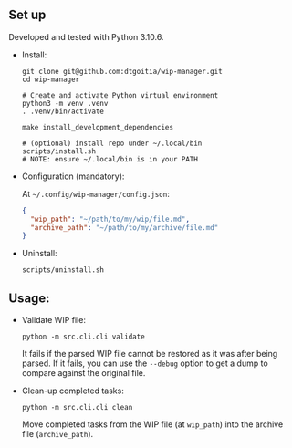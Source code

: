 ## Set up

Developed and tested with Python 3.10.6.

* Install:

  ```shell
  git clone git@github.com:dtgoitia/wip-manager.git
  cd wip-manager

  # Create and activate Python virtual environment
  python3 -m venv .venv
  . .venv/bin/activate

  make install_development_dependencies

  # (optional) install repo under ~/.local/bin
  scripts/install.sh
  # NOTE: ensure ~/.local/bin is in your PATH
  ```

* Configuration (mandatory):

  At `~/.config/wip-manager/config.json`:

  ```json
  {
    "wip_path": "~/path/to/my/wip/file.md",
    "archive_path": "~/path/to/my/archive/file.md"
  }
  ```

* Uninstall:

  ```shell
  scripts/uninstall.sh
  ```

## Usage:

* Validate WIP file:

  ```shell
  python -m src.cli.cli validate
  ```

  It fails if the parsed WIP file cannot be restored as it was after being parsed.
  If it fails, you can use the `--debug` option to get a dump to compare against the original file.

* Clean-up completed tasks:

  ```shell
  python -m src.cli.cli clean
  ```

  Move completed tasks from the WIP file (at `wip_path`) into the archive file (`archive_path`).
